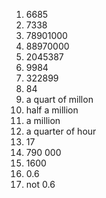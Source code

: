 1. 6685
2. 7338
3. 78901000
4. 88970000
5. 2045387
6. 9984
7. 322899
8. 84
9. a quart of millon
10. half a million
11. a million
12. a quarter of hour
13. 17
14. 790 000
15. 1600
16. 0.6
17. not 0.6